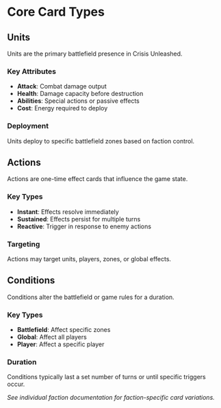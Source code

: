 # Core Card Types

## Units
Units are the primary battlefield presence in Crisis Unleashed.

### Key Attributes
- **Attack**: Combat damage output
- **Health**: Damage capacity before destruction
- **Abilities**: Special actions or passive effects
- **Cost**: Energy required to deploy

### Deployment
Units deploy to specific battlefield zones based on faction control.

## Actions
Actions are one-time effect cards that influence the game state.

### Key Types
- **Instant**: Effects resolve immediately
- **Sustained**: Effects persist for multiple turns
- **Reactive**: Trigger in response to enemy actions

### Targeting
Actions may target units, players, zones, or global effects.

## Conditions
Conditions alter the battlefield or game rules for a duration.

### Key Types
- **Battlefield**: Affect specific zones
- **Global**: Affect all players
- **Player**: Affect a specific player

### Duration
Conditions typically last a set number of turns or until specific triggers occur.

*See individual faction documentation for faction-specific card variations.*